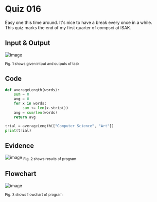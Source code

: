 # Quiz 016
Easy one this time around. It's nice to have a break every once in a while. This quiz marks the end of my first quarter of compsci at ISAK.
## Input & Output
![image](https://github.com/Amine-Itani/Unit-1/assets/123438294/113eeacd-e83c-4767-aea0-660cf598d47d)


<sub>Fig. 1 shows given intput and outputs of task
## Code

```py
def averageLength(words):
    sum = 0
    avg = 0
    for x in words:
        sum += len(x.strip())
    avg = sum/len(words)
    return avg

trial = averageLength(["Computer Science", "Art"])
print(trial)
```

## Evidence
![image](https://github.com/Amine-Itani/Unit-1/assets/123438294/f4d20dea-0243-45ad-aa6c-7a9a3700927c)
<sub>Fig. 2 shows results of program

## Flowchart
![image](https://github.com/Amine-Itani/Unit-1/assets/123438294/3a120ca1-41a4-4975-8f3a-3082500c05c2)

<sub>Fig. 3 shows flowchart of program
